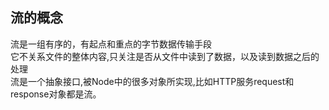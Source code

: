 ## 流的概念
流是一组有序的，有起点和重点的字节数据传输手段<br>
它不关系文件的整体内容,只关注是否从文件中读到了数据，以及读到数据之后的处理<br>
流是一个抽象接口,被Node中的很多对象所实现,比如HTTP服务request和response对象都是流。
